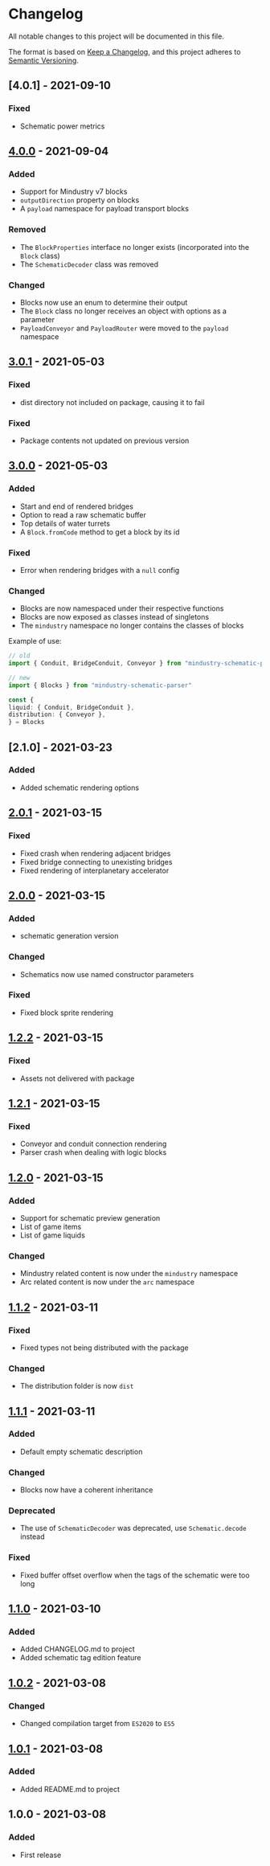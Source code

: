 # Changelog
All notable changes to this project will be documented in this file.

The format is based on [Keep a Changelog](https://keepachangelog.com/en/1.0.0/),
and this project adheres to [Semantic Versioning](https://semver.org/spec/v2.0.0.html).
## [4.0.1] - 2021-09-10
### Fixed
- Schematic power metrics
## [4.0.0] - 2021-09-04
### Added
- Support for Mindustry v7 blocks
- `outputDirection` property on blocks
- A `payload` namespace for payload transport blocks

### Removed
- The `BlockProperties` interface no longer exists (incorporated into the `Block` class)
- The `SchematicDecoder` class was removed

### Changed
- Blocks now use an enum to determine their output
- The `Block` class no longer receives an object with options as a parameter
- `PayloadConveyor` and `PayloadRouter` were moved to the `payload` namespace

## [3.0.1] - 2021-05-03
### Fixed
- dist directory not included on package, causing it to fail
### Fixed
- Package contents not updated on previous version
## [3.0.0] - 2021-05-03
### Added
- Start and end of rendered bridges
- Option to read a raw schematic buffer
- Top details of water turrets
- A `Block.fromCode` method to get a block by its id

### Fixed
- Error when rendering bridges with a `null` config
### Changed
- Blocks are now namespaced under their respective functions
- Blocks are now exposed as classes instead of singletons
- The `mindustry` namespace no longer contains the classes of blocks

Example of use: 

```typescript
// old
import { Conduit, BridgeConduit, Conveyor } from "mindustry-schematic-parser";

// new
import { Blocks } from "mindustry-schematic-parser"

const {
liquid: { Conduit, BridgeConduit },
distribution: { Conveyor },
} = Blocks

```
## [2.1.0] - 2021-03-23
### Added
- Added schematic rendering options
## [2.0.1] - 2021-03-15
### Fixed
- Fixed crash when rendering adjacent bridges
- Fixed bridge connecting to unexisting bridges
- Fixed rendering of interplanetary accelerator
## [2.0.0] - 2021-03-15
### Added
- schematic generation version
### Changed
- Schematics now use named constructor parameters
### Fixed 
- Fixed block sprite rendering
## [1.2.2] - 2021-03-15
### Fixed
- Assets not delivered with package
## [1.2.1] - 2021-03-15
### Fixed
- Conveyor and conduit connection rendering
- Parser crash when dealing with logic blocks
## [1.2.0] - 2021-03-15
### Added
- Support for schematic preview generation
- List of game items
- List of game liquids
### Changed
- Mindustry related content is now under the `mindustry` namespace
- Arc related content is now under the `arc` namespace
## [1.1.2] - 2021-03-11
### Fixed
- Fixed types not being distributed with the package
### Changed
- The distribution folder is now `dist`
## [1.1.1] - 2021-03-11
### Added
- Default empty schematic description
### Changed
- Blocks now have a coherent inheritance
### Deprecated
- The use of `SchematicDecoder` was deprecated, use `Schematic.decode` instead
### Fixed
- Fixed buffer offset overflow when the tags of the schematic were too long

## [1.1.0] - 2021-03-10
### Added
- Added CHANGELOG.md to project
- Added schematic tag edition feature

## [1.0.2] - 2021-03-08
### Changed
- Changed compilation target from `ES2020` to `ES5`

## [1.0.1] -  2021-03-08
### Added
- Added README.md to project

## 1.0.0 - 2021-03-08
### Added
  - First release

[4.0.0]: https://github.com/JeanJPNM/mindustry-schematic-parser/compare/v3.0.2...v4.0.0
[3.0.2]: https://github.com/JeanJPNM/mindustry-schematic-parser/compare/v3.0.1...v3.0.2
[3.0.1]: https://github.com/JeanJPNM/mindustry-schematic-parser/compare/v3.0.0...v3.0.1
[3.0.0]: https://github.com/JeanJPNM/mindustry-schematic-parser/compare/v2.1.0...v3.0.0
[2.0.1]: https://github.com/JeanJPNM/mindustry-schematic-parser/compare/v2.0.1...v2.1.0
[2.0.1]: https://github.com/JeanJPNM/mindustry-schematic-parser/compare/v2.0.0...v2.0.1
[2.0.0]: https://github.com/JeanJPNM/mindustry-schematic-parser/compare/v1.2.2...v2.0.0
[1.2.2]: https://github.com/JeanJPNM/mindustry-schematic-parser/compare/v1.2.1...v1.2.2
[1.2.1]: https://github.com/JeanJPNM/mindustry-schematic-parser/compare/v1.2.0...v1.2.1
[1.2.0]: https://github.com/JeanJPNM/mindustry-schematic-parser/compare/v1.1.2...v1.2.0
[1.1.2]: https://github.com/JeanJPNM/mindustry-schematic-parser/compare/v1.1.1...v1.1.2
[1.1.1]: https://github.com/JeanJPNM/mindustry-schematic-parser/compare/v1.1.0...v1.1.1
[1.1.0]: https://github.com/JeanJPNM/mindustry-schematic-parser/compare/v1.0.2...v1.1.0
[1.0.2]: https://github.com/JeanJPNM/mindustry-schematic-parser/compare/v1.0.1...v1.0.2
[1.0.1]: https://github.com/JeanJPNM/mindustry-schematic-parser/releases/tag/v1.0.1
